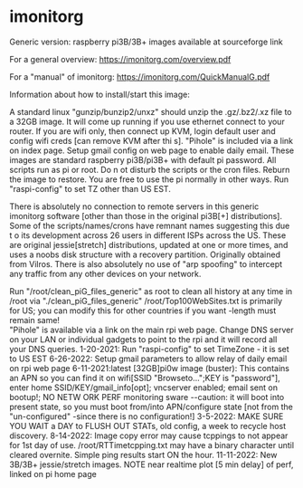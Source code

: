 # imonitorg
Generic version: raspberry pi3B/3B+ images available at sourceforge link

For a general overview:  https://imonitorg.com/overview.pdf

For a "manual" of imonitorg: https://imonitorg.com/QuickManualG.pdf

Information about how to install/start this image:

A standard linux "gunzip/bunzip2/unxz" should unzip the .gz/.bz2/.xz file to a 32GB image.   It will come up running if you use ethernet connect to your router.  If you are wifi only, then connect up KVM, login default user and config wifi creds [can remove KVM after thi
s].  "Pihole" is included via a link on index page.  Setup gmail config on web page to enable daily email.  These images are standard raspberry pi3B/pi3B+ with default pi password.  All scripts run as pi or root.  Do n
ot disturb the scripts or the cron files. Reburn the image to restore.  You are free to use the pi normally in other ways.  Run "raspi-config" to set TZ other than US EST.

There is absolutely no connection to remote servers in this generic imonitorg software [other than those in the original pi3B[+] distributions].  Some of the scripts/names/crons have remnant names suggesting this due t
o its development across 26 users in different ISPs across the US. These are original jessie[stretch] distributions, updated at one or more times, and uses a noobs disk structure with a recovery partition.  Originally 
obtained from Vilros. There is also absolutely no use of "arp spoofing" to intercept any traffic from any other devices on your network.  
 
Run "/root/clean_piG_files_generic" as root to clean all history at any time in /root via "./clean_piG_files_generic"
/root/Top100WebSites.txt is primarily for US; you can modify this for other countries if you want -length must remain same!  
"Pihole" is available via a link on the main rpi web page.  Change DNS server on your LAN or individual gadgets to point to the rpi and it will record all your DNS queries.
1-20-2021: Run "raspi-config" to set TimeZone - it is set to US EST
6-26-2022: Setup gmail parameters to allow relay of daily email on rpi web page
6-11-2021:latest [32GB]pi0w image (buster): This contains an APN so you can find it on wifi[SSID "Browseto...";KEY is "password"], enter home SSID/KEY/gmail_info[opt]; vncserver enabled; email sent on bootup!;  NO NETW
ORK PERF monitoring sware --caution: it will boot into present state, so you must boot from/into APN/configure state [not from the "un-configured" -since there is no configuration!]
3-5-2022: MAKE SURE YOU WAIT a DAY to FLUSH OUT STATs, old config, a week to recycle host discovery.
8-14-2022: Image copy error may cause tcppings to not appear for 1st day of use.  /root/RTTimetcpping.txt may have a binary character until cleared overnite. Simple ping results start ON the hour.
11-11-2022: New 3B/3B+ jessie/stretch images. NOTE near realtime plot [5 min delay] of perf, linked on pi home page
 
